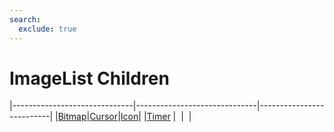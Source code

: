```yaml
---
search:
  exclude: true
---
```


<h1 class="heading"><span class="name">ImageList Children</span></h1>

|------------------------------|------------------------------|--------------------------|
|[Bitmap](../objects/bitmap.md)|[Cursor](../objects/cursor.md)|[Icon](../objects/icon.md)|
|[Timer](../objects/timer.md)  |&nbsp;                        |&nbsp;                    |
